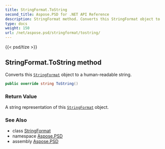 ```yaml
---
title: StringFormat.ToString
second_title: Aspose.PSD for .NET API Reference
description: StringFormat method. Converts this StringFormat object to a humanreadable string
type: docs
weight: 150
url: /net/aspose.psd/stringformat/tostring/
---
```

{{< psd/tize >}}
## StringFormat.ToString method

Converts this [`StringFormat`](../) object to a human-readable string.

```csharp
public override string ToString()
```

### Return Value

A string representation of this [`StringFormat`](../) object.

### See Also

* class [StringFormat](../)
* namespace [Aspose.PSD](../../stringformat/)
* assembly [Aspose.PSD](../../../)



